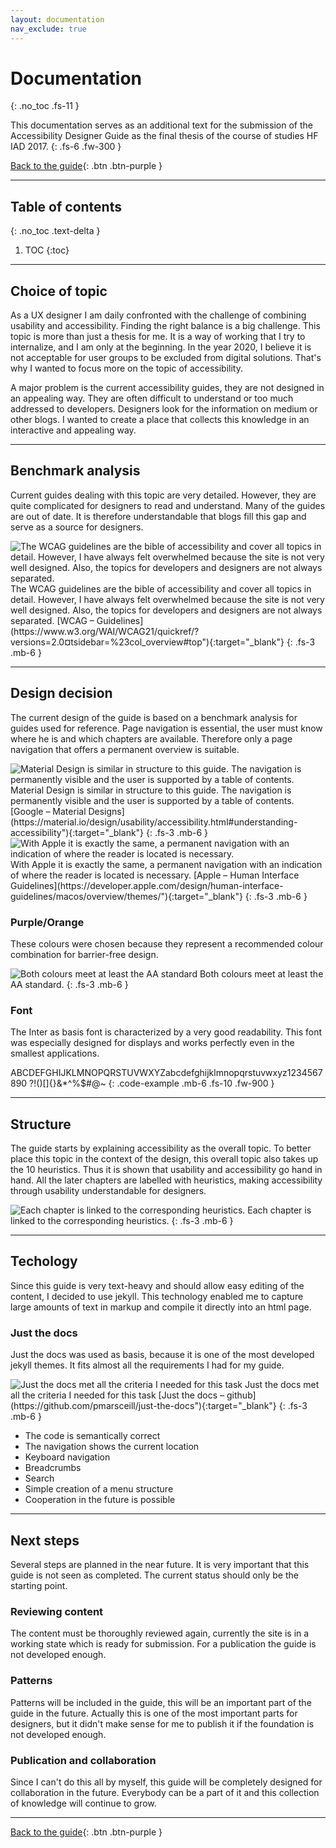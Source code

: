 ```yaml
---
layout: documentation
nav_exclude: true
---
```


# Documentation
{: .no_toc .fs-11 }

This documentation serves as an additional text for the submission of the Accessibility Designer Guide as the final thesis of the course of studies HF IAD 2017.
{: .fs-6 .fw-300 }

[Back to the guide](/docs){: .btn .btn-purple }

---

## Table of contents
{: .no_toc .text-delta }

1. TOC
{:toc}

---

## Choice of topic
As a UX designer I am daily confronted with the challenge of combining usability and accessibility. Finding the right balance is a big challenge. This topic is more than just a thesis for me. It is a way of working that I try to internalize, and I am only at the beginning. In the year 2020, I believe it is not acceptable for user groups to be excluded from digital solutions. That's why I wanted to focus more on the topic of accessibility.

A major problem is the current accessibility guides, they are not designed in an appealing way. They are often difficult to understand or too much addressed to developers. Designers look for the information on medium or other blogs. I wanted to create a place that collects this knowledge in an interactive and appealing way.

----

## Benchmark analysis
Current guides dealing with this topic are very detailed. However, they are quite complicated for designers to read and understand. Many of the guides are out of date. It is therefore understandable that blogs fill this gap and serve as a source for designers.

<img src="{{ '/assets/images/documentation/w3c.png' | prepend: site.baseurl }}" alt="The WCAG guidelines are the bible of accessibility and cover all topics in detail. However, I have always felt overwhelmed because the site is not very well designed. Also, the topics for developers and designers are not always separated."/>
The WCAG guidelines are the bible of accessibility and cover all topics in detail. However, I have always felt overwhelmed because the site is not very well designed. Also, the topics for developers and designers are not always separated. [WCAG – Guidelines](https://www.w3.org/WAI/WCAG21/quickref/?versions=2.0&currentsidebar=%23col_overview#top"){:target="_blank"}
{: .fs-3 .mb-6 }

---

## Design decision
The current design of the guide is based on a benchmark analysis for guides used for reference. Page navigation is essential, the user must know where he is and which chapters are available. Therefore only a page navigation that offers a permanent overview is suitable.

<img src="{{ '/assets/images/documentation/material.png' | prepend: site.baseurl }}" alt="Material Design is similar in structure to this guide. The navigation is permanently visible and the user is supported by a table of contents."/>
Material Design is similar in structure to this guide. The navigation is permanently visible and the user is supported by a table of contents. [Google – Material Designs](https://material.io/design/usability/accessibility.html#understanding-accessibility"){:target="_blank"}
{: .fs-3 .mb-6 }

<img src="{{ '/assets/images/documentation/apple_dev.png' | prepend: site.baseurl }}" alt="With Apple it is exactly the same, a permanent navigation with an indication of where the reader is located is necessary."/>
With Apple it is exactly the same, a permanent navigation with an indication of where the reader is located is necessary. [Apple – Human Interface Guidelines](https://developer.apple.com/design/human-interface-guidelines/macos/overview/themes/"){:target="_blank"}
{: .fs-3 .mb-6 }

### Purple/Orange
These colours were chosen because they represent a recommended colour combination for barrier-free design.

<img src="{{ '/assets/images/documentation/colour_doc.png' | prepend: site.baseurl }}" alt="Both colours meet at least the AA standard"/>
Both colours meet at least the AA standard.
{: .fs-3 .mb-6 }

### Font
The Inter as basis font is characterized by a very good readability. This font was especially designed for displays and works perfectly even in the smallest applications.

ABCDEFGHIJKLMNOPQRSTUVWXYZabcdefghijklmnopqrstuvwxyz1234567890 ?!()[]{}&*^%$#@~ 
{: .code-example .mb-6 .fs-10 .fw-900  }

---

## Structure
The guide starts by explaining accessibility as the overall topic. To better place this topic in the context of the design, this overall topic also takes up the 10 heuristics. Thus it is shown that usability and accessibility go hand in hand. All the later chapters are labelled with heuristics, making accessibility through usability understandable for designers.

<img src="{{ '/assets/images/documentation/labels.png' | prepend: site.baseurl }}" alt="Each chapter is linked to the corresponding heuristics."/>
Each chapter is linked to the corresponding heuristics.
{: .fs-3 .mb-6 }

---

## Techology
Since this guide is very text-heavy and should allow easy editing of the content, I decided to use jekyll. This technology enabled me to capture large amounts of text in markup and compile it directly into an html page.

### Just the docs
Just the docs was used as basis, because it is one of the most developed jekyll themes. It fits almost all the requirements I had for my guide.

<img src="{{ '/assets/images/documentation/docs.gif' | prepend: site.baseurl }}" alt="Just the docs met all the criteria I needed for this task "/>
Just the docs met all the criteria I needed for this task [Just the docs – github](https://github.com/pmarsceill/just-the-docs"){:target="_blank"}
{: .fs-3 .mb-6 }

- The code is semantically correct
- The navigation shows the current location
- Keyboard navigation
- Breadcrumbs
- Search
- Simple creation of a menu structure
- Cooperation in the future is possible

---

## Next steps
Several steps are planned in the near future. It is very important that this guide is not seen as completed. The current status should only be the starting point. 

### Reviewing content
The content must be thoroughly reviewed again, currently the site is in a working state which is ready for submission. For a publication the guide is not developed enough.

### Patterns
Patterns will be included in the guide, this will be an important part of the guide in the future. Actually this is one of the most important parts for designers, but it didn't make sense for me to publish it if the foundation is not developed enough.

### Publication and collaboration
Since I can't do this all by myself, this guide will be completely designed for collaboration in the future. Everybody can be a part of it and this collection of knowledge will continue to grow.

---

[Back to the guide](/docs){: .btn .btn-purple }
